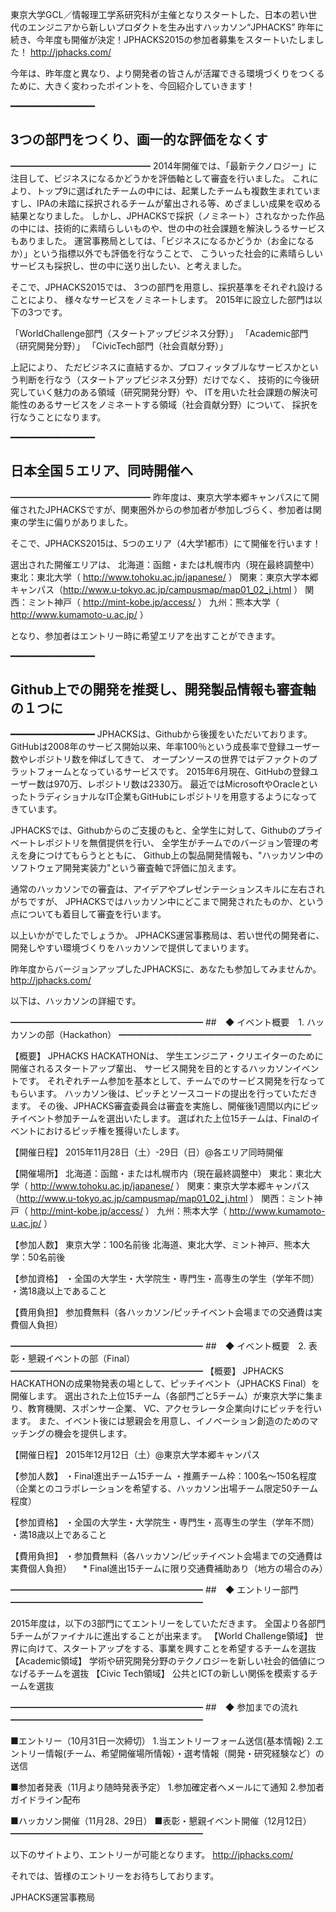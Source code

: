 東京大学GCL／情報理工学系研究科が主催となりスタートした、日本の若い世代のエンジニアから新しいプロダクトを生み出すハッカソン“JPHACKS”
昨年に続き、今年度も開催が決定！JPHACKS2015の参加者募集をスタートいたしました！ http://jphacks.com/

今年は、昨年度と異なり、より開発者の皆さんが活躍できる環境づくりをつくるために、大きく変わったポイントを、今回紹介していきます！

━━━━━━━━━━━━━━━━
## 3つの部門をつくり、画一的な評価をなくす
━━━━━━━━━━━━━━━━
2014年開催では、「最新テクノロジー」に注目して、ビジネスになるかどうかを評価軸として審査を行いました。
これにより、トップ9に選ばれたチームの中には、起業したチームも複数生まれていますし、IPAの未踏に採択されるチームが輩出される等、めざましい成果を収める結果となりました。
しかし、JPHACKSで採択（ノミネート）されなかった作品の中には、技術的に素晴らしいものや、世の中の社会課題を解決しうるサービスもありました。
運営事務局としては、「ビジネスになるかどうか（お金になるか）」という指標以外でも評価を行なうことで、
こういった社会的に素晴らしいサービスも採択し、世の中に送り出したい、と考えました。

そこで、JPHACKS2015では、
3つの部門を用意し、採択基準をそれぞれ設けることにより、
様々なサービスをノミネートします。
2015年に設立した部門は以下の3つです。

「WorldChallenge部門（スタートアップビジネス分野）」
「Academic部門（研究開発分野）」
「CivicTech部門（社会貢献分野）」

上記により、
ただビジネスに直結するか、プロフィッタブルなサービスかという判断を行なう（スタートアップビジネス分野）だけでなく、
技術的に今後研究していく魅力のある領域（研究開発分野）や、
ITを用いた社会課題の解決可能性のあるサービスをノミネートする領域（社会貢献分野）について、
採択を行なうことになります。

━━━━━━━━━━━━━━━━
## 日本全国５エリア、同時開催へ
━━━━━━━━━━━━━━━━
昨年度は、東京大学本郷キャンパスにて開催されたJPHACKSですが、関東圏外からの参加者が参加しづらく、参加者は関東の学生に偏りがありました。

そこで、JPHACKS2015は、5つのエリア（4大学1都市）にて開催を行います！

選出された開催エリアは、
北海道：函館・または札幌市内（現在最終調整中）
東北：東北大学（ http://www.tohoku.ac.jp/japanese/ ）
関東：東京大学本郷キャンパス（http://www.u-tokyo.ac.jp/campusmap/map01_02_j.html ）
関西：ミント神戸（ http://mint-kobe.jp/access/ ）
九州：熊本大学（ http://www.kumamoto-u.ac.jp/ ）

となり、参加者はエントリー時に希望エリアを出すことができます。



━━━━━━━━━━━━━━━━
## Github上での開発を推奨し、開発製品情報も審査軸の１つに
━━━━━━━━━━━━━━━━
JPHACKSは、Githubから後援をいただいております。
GitHubは2008年のサービス開始以来、年率100％という成長率で登録ユーザー数やレポジトリ数を伸ばしてきて、
オープンソースの世界ではデファクトのプラットフォームとなっているサービスです。
2015年6月現在、GitHubの登録ユーザー数は970万、レポジトリ数は2330万。
最近ではMicrosoftやOracleといったトラディショナルなIT企業もGitHubにレポジトリを用意するようになってきています。

JPHACKSでは、Githubからのご支援のもと、全学生に対して、Githubのプライベートレポジトリを無償提供を行い、
全学生がチームでのバージョン管理の考えを身につけてもらうとともに、
Github上の製品開発情報も、"ハッカソン中のソフトウェア開発実装力"という審査軸で評価に加えます。

通常のハッカソンでの審査は、アイデアやプレゼンテーションスキルに左右されがちですが、
JPHACKSではハッカソン中にどこまで開発されたものか、という点についても着目して審査を行います。

以上いかがでしたでしょうか。
JPHACKS運営事務局は、若い世代の開発者に、開発しやすい環境づくりをハッカソンで提供してまいります。

昨年度からバージョンアップしたJPHACKSに、あなたも参加してみませんか。
http://jphacks.com/





以下は、ハッカソンの詳細です。

━━━━━━━━━━━━━━━━━━━━━━
##　◆ イベント概要　1. ハッカソンの部（Hackathon）
━━━━━━━━━━━━━━━━━━━━━━

【概要】
JPHACKS HACKATHONは、
学生エンジニア・クリエイターのために 開催されるスタートアップ輩出、
サービス開発を目的とするハッカソンイベントです。
それぞれチーム参加を基本として、チームでのサービス開発を行なってもらいます。
ハッカソン後は、ピッチとソースコードの提出を行っていただきます。
その後、JPHACKS審査委員会は審査を実施し、開催後1週間以内にピッチイベント参加チームを選出いたします。
選ばれた上位15チームは、Finalのイベントにおけるピッチ権を獲得いたします。

【開催日程】
2015年11月28日（土）-29日（日）@各エリア同時開催

【開催場所】
北海道：函館・または札幌市内（現在最終調整中）
東北：東北大学（ http://www.tohoku.ac.jp/japanese/ ）
関東：東京大学本郷キャンパス（http://www.u-tokyo.ac.jp/campusmap/map01_02_j.html ）
関西：ミント神戸（ http://mint-kobe.jp/access/ ）
九州：熊本大学（ http://www.kumamoto-u.ac.jp/ ）

【参加人数】
東京大学：100名前後
北海道、東北大学、ミント神戸、熊本大学：50名前後

【参加資格】
・全国の大学生・大学院生・専門生・高専生の学生（学年不問）
・満18歳以上であること

【費用負担】
参加費無料（各ハッカソン/ピッチイベント会場までの交通費は実費個人負担）

━━━━━━━━━━━━━━━━━━━━━━
##　◆ イベント概要　2. 表彰・懇親イベントの部（Final）
━━━━━━━━━━━━━━━━━━━━━━
【概要】
JPHACKS HACKATHONの成果物発表の場として、ピッチイベント（JPHACKS Final）を開催します。
選出された上位15チーム（各部門ごと5チーム）が東京大学に集まり、教育機関、スポンサー企業、
VC、アクセラレータ企業向けにピッチを行います。
また、イベント後には懇親会を用意し、イノベーション創造のためのマッチングの機会を提供します。

【開催日程】
2015年12月12日（土）@東京大学本郷キャンパス

【参加人数】
・Final進出チーム15チーム
・推薦チーム枠：100名〜150名程度（企業とのコラボレーションを希望する、ハッカソン出場チーム限定50チーム程度）

【参加資格】
・全国の大学生・大学院生・専門生・高専生の学生（学年不問）
・満18歳以上であること

【費用負担】
・参加費無料（各ハッカソン/ピッチイベント会場までの交通費は実費個人負担）
　* Final進出15チームに限り交通費補助あり（地方の場合のみ）

━━━━━━━━━━━━━━━━━━━━━━
##　◆ エントリー部門
━━━━━━━━━━━━━━━━━━━━━━

2015年度は，以下の3部門にてエントリーをしていただきます。
全国より各部門5チームがファイナルに進出することが出来ます。
【World Challenge領域】
世界に向けて、スタートアップをする、事業を興すことを希望するチームを選抜
【Academic領域】
学術や研究開発分野のテクノロジーを新しい社会的価値につなげるチームを選抜
【Civic Tech領域】
公共とICTの新しい関係を模索するチームを選抜


━━━━━━━━━━━━━━━━━━━━━━
##　◆ 参加までの流れ
━━━━━━━━━━━━━━━━━━━━━━

■エントリー（10月31日一次締切）
1.当エントリーフォーム送信(基本情報)
2.エントリー情報(チーム、希望開催場所情報）・選考情報（開発・研究経験など）の送信

■参加者発表（11月より随時発表予定）
1.参加確定者へメールにて通知
2.参加者ガイドライン配布

■ハッカソン開催（11月28、29日）
■表彰・懇親イベント開催（12月12日）
━━━━━━━━━━━━━━━━━━━━━━

以下のサイトより、エントリーが可能となります。
http://jphacks.com/

それでは、皆様のエントリーをお待ちしております。

JPHACKS運営事務局
